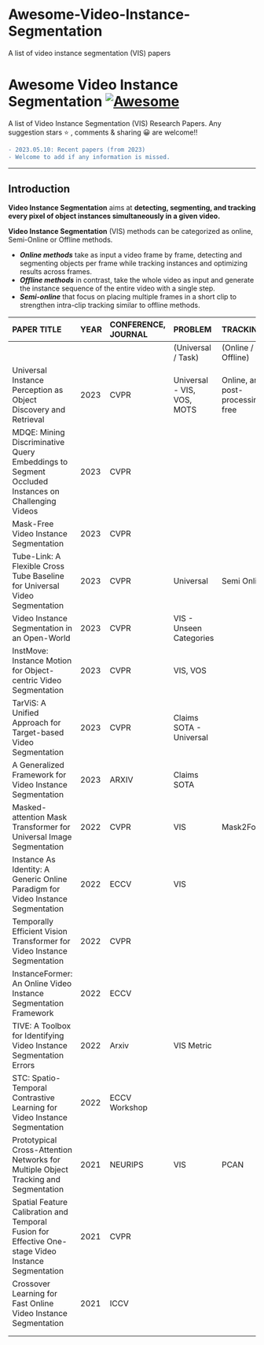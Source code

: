 # Awesome-Video-Instance-Segmentation
A list of video instance segmentation (VIS) papers 

# Awesome Video Instance Segmentation [![Awesome](https://awesome.re/badge.svg)](https://awesome.re)

A list of Video Instance Segmentation (VIS) Research Papers.
Any suggestion stars ⭐ , comments & sharing 😀 are welcome!!

```diff
- 2023.05.10: Recent papers (from 2023) 
- Welcome to add if any information is missed. 
```
---

## Introduction

**Video Instance Segmentation** aims at **detecting, segmenting, and tracking every pixel of object instances simultaneously in a given video.** 

**Video Instance Segmentation** (VIS) methods can be categorized as online, Semi-Online or Offline methods. 
- ***Online methods***  take as input a video frame by frame, detecting and segmenting objects per frame while tracking instances and optimizing results
across frames.
- ***Offline methods***  in contrast, take the whole video as input and generate the instance sequence of the entire video with a single step.
- ***Semi-online*** that focus on placing multiple frames in a short clip to strengthen intra-clip tracking similar to offline methods.


|PAPER TITLE|YEAR|CONFERENCE, JOURNAL|PROBLEM|TRACKING|DATASET|PAPER LINK|GITHUB LINK|PROJECT LINK|
|:----|:----|:----|:----|:----|:----|:----|:----|:----|
| | | |(Universal / Task)|(Online / Offline)| | | | |
| Universal Instance Perception as Object Discovery and Retrieval |2023|CVPR|Universal - VIS, VOS, MOTS| Online, and post-processing free|Youtube-VIS 2019, OVIS|https://arxiv.org/pdf/2303.06674v1.pdf|https://github.com/MasterBin-IIAU/UNINEXT| |
|MDQE: Mining Discriminative Query Embeddings to Segment Occluded Instances on Challenging Videos|2023|CVPR| | | |https://arxiv.org/pdf/2303.14618.pdf|https://github.com/minghanli/mdqe_cvpr2023 (Code Not Available Yet)| |
|Mask-Free Video Instance Segmentation|2023|CVPR| | | |https://arxiv.org/pdf/2303.15904.pdf|https://github.com/syscv/maskfreevis| |
|Tube-Link: A Flexible Cross Tube Baseline for Universal Video Segmentation|2023|CVPR|Universal|Semi Online| |https://arxiv.org/pdf/2303.12782v1.pdf|https://github.com/lxtGH/Tube-Link (Code Not Available Yet)| |
|Video Instance Segmentation in an Open-World|2023|CVPR|VIS - Unseen Categories| | |https://arxiv.org/pdf/2304.01200v1.pdf|https://github.com/OmkarThawakar/OWVISFormer| |
|InstMove: Instance Motion for Object-centric Video Segmentation|2023|CVPR|VIS, VOS| |SOTA OVIS|https://arxiv.org/pdf/2303.08132.pdf|No code available yet. To be released in the VNEXT repository| |
|TarViS: A Unified Approach for Target-based Video Segmentation|2023|CVPR|Claims SOTA - Universal| | |https://arxiv.org/pdf/2301.02657.pdf|No code available yet.| |
|A Generalized Framework for Video Instance Segmentation|2023|ARXIV|Claims SOTA| | |https://arxiv.org/pdf/2211.08834.pdf|https://github.com/miranheo/GenVIS| |
|Masked-attention Mask Transformer for Universal Image Segmentation|2022|CVPR|VIS|Mask2Former|YTVIS 2019|https://arxiv.org/pdf/2112.01527.pdf|https://bowenc0221.github.io/mask2former/| |
|Instance As Identity: A Generic Online Paradigm for Video Instance Segmentation|2022|ECCV|VIS| | |https://arxiv.org/pdf/2208.03079v2.pdf| |https://paperswithcode.com/paper/instanceformer-an-online-video-instance|
|Temporally Efficient Vision Transformer for Video Instance Segmentation|2022|CVPR| | | |https://openaccess.thecvf.com/content/CVPR2022/papers/Yang_Temporally_Efficient_Vision_Transformer_for_Video_Instance_Segmentation_CVPR_2022_paper.pdf| | |
|InstanceFormer: An Online Video Instance Segmentation Framework|2022|ECCV| | | |https://arxiv.org/pdf/2208.10547v1.pdf|https://github.com/rajatkoner08/InstanceFormer| |
|TIVE: A Toolbox for Identifying Video Instance Segmentation Errors|2022|Arxiv|VIS Metric| | |https://arxiv.org/pdf/2210.08856v1.pdf| | |
|STC: Spatio-Temporal Contrastive Learning for Video Instance Segmentation|2022|ECCV Workshop| | | |https://link.springer.com/chapter/10.1007/978-3-031-25069-9_35| | |
|Prototypical Cross-Attention Networks for Multiple Object Tracking and Segmentation|2021|NEURIPS|VIS|PCAN| |https://papers.nips.cc/paper/2021/file/093f65e080a295f8076b1c5722a46aa2-Paper.pdf| | |
|Spatial Feature Calibration and Temporal Fusion for Effective One-stage Video Instance Segmentation|2021|CVPR| | | |http://www4.comp.polyu.edu.hk/~cslzhang/papers.htm|https://github.com/MinghanLi/STMask| |
|Crossover Learning for Fast Online Video Instance Segmentation|2021|ICCV| | | |https://openaccess.thecvf.com/content/ICCV2021/papers/Yang_Crossover_Learning_for_Fast_Online_Video_Instance_Segmentation_ICCV_2021_paper.pdf|https://github.com/hustvl/CrossVIS| |
| | | | | | | | | |
| | | | | | | | | |

